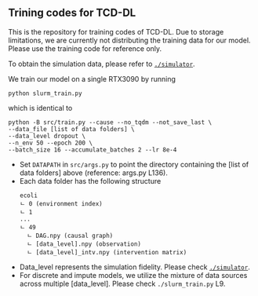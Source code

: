 ## Trining codes for TCD-DL

This is the repository for training codes of TCD-DL. Due to storage limitations, we are currently not distributing the training data for our model. Please use the training code for reference only.

To obtain the simulation data, please refer to [`./simulator`](https://github.com/snu-mllab/Targeted-Cause-Discovery/blob/main/train/simulator).

We train our model on a single RTX3090 by running 
```
python slurm_train.py
```
which is identical to
```
python -B src/train.py --cause --no_tqdm --not_save_last \
--data_file [list of data folders] \
--data_level dropout \
--n_env 50 --epoch 200 \
--batch_size 16 --accumulate_batches 2 --lr 8e-4
```
- Set `DATAPATH` in `src/args.py` to point the directory containing the [list of data folders] above (reference: args.py L136). 
- Each data folder has the following structure 
    ```
    ecoli
    ㄴ 0 (environment index)
    ㄴ 1
    ...
    ㄴ 49
      ㄴ DAG.npy (causal graph)
      ㄴ [data_level].npy (observation)
      ㄴ [data_level]_intv.npy (intervention matrix)
    ```
- Data_level represents the simulation fidelity. Please check [`./simulator`](https://github.com/snu-mllab/Targeted-Cause-Discovery/blob/main/train/simulator).
- For discrete and impute models, we utilize the mixture of data sources across multiple [data_level]. Please check `./slurm_train.py` L9.